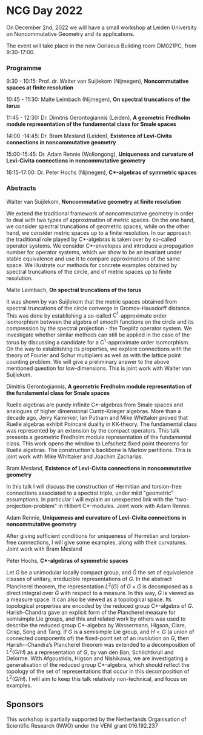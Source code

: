 <head>
    <script src="https://cdn.mathjax.org/mathjax/latest/MathJax.js?config=TeX-AMS-MML_HTMLorMML" type="text/javascript"></script>
    <script type="text/x-mathjax-config">
        MathJax.Hub.Config({
            tex2jax: {
            skipTags: ['script', 'noscript', 'style', 'textarea', 'pre'],
            inlineMath: [['$','$']]
            }
        });
    </script>
</head>

# NCG Day 2022

On December 2nd, 2022 we will have a small workshop at Leiden University on Noncommutative Geometry and its applications. 

The event will take place in the new Gorlaeus Building room DM021PC, from 9:30-17:00. 

### Programme

9:30 - 10:15: Prof. dr. Walter van Suijlekom (Nijmegen), __Noncommutative spaces at finite resolution__

10:45 - 11:30: Malte Leimbach (Nijmegen), __On spectral truncations of the torus__

11:45 - 12:30: Dr. Dimitris Gerontogiannis (Leiden), __A geometric Fredholm module representation of the fundamental class for Smale spaces__

14:00 -14:45: Dr. Bram Mesland (Leiden), __Existence of Levi-Civita connections in noncommutative geometry__

15:00-15:45: Dr. Adam Rennie (Wollongong), __Uniqueness and curvature of Levi-Civita connections in noncommutative geometry__

16:15-17:00: Dr. Peter Hochs (Nijmegen), __C*-algebras of symmetric spaces__


### Abstracts

Walter van Suijlekom, __Noncommutative geometry at finite resolution__

We extend the traditional framework of noncommutative geometry in order to deal with two types of approximation of metric spaces. On the one hand, we consider spectral truncations of geometric spaces, while on the other hand, we consider metric spaces up to a finite resolution. In our approach the traditional role played by C*-algebras is taken over by so-called operator systems. We consider C*-envelopes and introduce a propagation number for operator systems, which we show to be an invariant under stable equivalence and use it to compare approximations of the same space. We illustrate our methods for concrete examples obtained by spectral truncations of the circle, and of metric spaces up to finite resolution.


Malte Leimbach, __On spectral truncations of the torus__

It was shown by van Suijlekom that the metric spaces obtained from spectral truncations of the circle converge in Gromov-Hausdorff 
distance. This was done by establishing a so-called  $\mathrm{C}^1$-approximate order isomorphism between the algebra of 
smooth functions on the circle and its compression by the spectral 
projection - the Toeplitz operator system. We investigate whether 
similar methods can still be applied in the case of the torus by 
discussing a candidate for a $\mathrm{C}^1$-approximate order
isomorphism. On the way to establishing its properties, we explore 
connections with the theory of Fourier and Schur multipliers as well as 
with the lattice point counting problem. We will give a preliminary 
answer to the above mentioned question for low-dimensions. This is joint 
work with Walter van Suijlekom.


Dimitris Gerontogiannis, __A geometric Fredholm module representation of the fundamental class for Smale spaces__

Ruelle algebras are purely infinite C*-algebras from Smale spaces and analogues of higher dimensional Cuntz-Krieger algebras. More than a decade ago, Jerry Kaminker, Ian Putnam and Mike Whittaker proved that Ruelle algebras exhibit Poincaré duality in KK-theory. The fundamental class was represented by an extension by the compact operators. This talk presents a geometric Fredholm module representation of the fundamental class. This work opens the window to Lefschetz fixed point theorems for Ruelle algebras. The construction's backbone is Markov partitions. This is joint work with Mike Whittaker and Joachim Zacharias. 


Bram Mesland, __Existence of Levi-Civita connections in noncommutative geometry__

In this talk I will discuss the construction of Hermitian and torsion-free connections associated to a spectral triple, under mild "geometric" assumptions. In particular I will explain an unexpected link with the "two-projection-problem" in Hilbert C*-modules. Joint work with Adam Rennie.


Adam Rennie, __Uniqueness and curvature of Levi-Civita connections in noncommutative geometry__

After giving sufficient conditions for uniqueness of Hermitian and torsion-free connections, I will give some examples, along with their curvatures. Joint work with Bram Mesland


Peter Hochs, __C*-algebras of symmetric spaces__

Let $G$ be a unimodular locally compact group, and $\hat G$ the set of equivalence classes of unitary, irreducible representations of $G$. In the abstract Plancherel theorem, the representation $L^2(G)$ of $G \times G$ is decomposed as a direct integral over $\hat G$ with respect to a measure. In this way, $\hat G$ is viewed as a measure space. It can also be viewed as a topological space. Its topological properties are encoded by the reduced group C*-algebra of $G$. Harish-Chandra gave an explicit form of the Plancherel measure for semisimple Lie groups, and this and related work by others was used to describe the reduced group C*-algebra by Wassermann, Higson, Clare, Crisp, Song and Tang. If $G$ is a semisimple Lie group, and $H < G$ (a union of connected components of) the fixed-point set of an involution on $G$, then Harish--Chandra’s Plancherel theorem was extended to a decomposition of $L^2(G/H)$ as a representation of $G$, by van den Ban, Schlichtkrull and Delorme. With Afgoustidis, Higson and Nishikawa, we are investigating a generalisation of the reduced group C*-algebra, which should reflect the topology of the set of representations that occur in this decomposition of $L^2(G/H)$. I will aim to keep this talk relatively non-technical, and focus on examples.


## Sponsors

This workshop is partially supported by the Netherlands Organisation of Scientific Research (NWO) under the VENI grant 016.192.237

